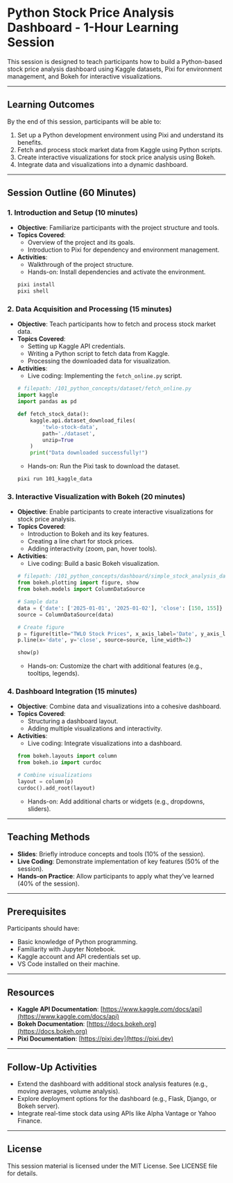# Python Stock Price Analysis Dashboard - 1-Hour Learning Session

This session is designed to teach participants how to build a Python-based stock price analysis dashboard using Kaggle datasets, Pixi for environment management, and Bokeh for interactive visualizations.

---

## Learning Outcomes

By the end of this session, participants will be able to:
1. Set up a Python development environment using Pixi and understand its benefits.
2. Fetch and process stock market data from Kaggle using Python scripts.
3. Create interactive visualizations for stock price analysis using Bokeh.
4. Integrate data and visualizations into a dynamic dashboard.

---

## Session Outline (60 Minutes)

### 1. **Introduction and Setup (10 minutes)**
   - **Objective**: Familiarize participants with the project structure and tools.
   - **Topics Covered**:
     - Overview of the project and its goals.
     - Introduction to Pixi for dependency and environment management.
   - **Activities**:
     - Walkthrough of the project structure.
     - Hands-on: Install dependencies and activate the environment.
     ```sh
     pixi install
     pixi shell
     ```

### 2. **Data Acquisition and Processing (15 minutes)**
   - **Objective**: Teach participants how to fetch and process stock market data.
   - **Topics Covered**:
     - Setting up Kaggle API credentials.
     - Writing a Python script to fetch data from Kaggle.
     - Processing the downloaded data for visualization.
   - **Activities**:
     - Live coding: Implementing the `fetch_online.py` script.
     ```python
     # filepath: /101_python_concepts/dataset/fetch_online.py
     import kaggle
     import pandas as pd

     def fetch_stock_data():
         kaggle.api.dataset_download_files(
             'twlo-stock-data',
             path='./dataset',
             unzip=True
         )
         print("Data downloaded successfully!")
     ```
     - Hands-on: Run the Pixi task to download the dataset.
     ```sh
     pixi run 101_kaggle_data
     ```

### 3. **Interactive Visualization with Bokeh (20 minutes)**
   - **Objective**: Enable participants to create interactive visualizations for stock price analysis.
   - **Topics Covered**:
     - Introduction to Bokeh and its key features.
     - Creating a line chart for stock prices.
     - Adding interactivity (zoom, pan, hover tools).
   - **Activities**:
     - Live coding: Build a basic Bokeh visualization.
     ```python
     # filepath: /101_python_concepts/dashboard/simple_stock_analysis_dashboard.ipynb
     from bokeh.plotting import figure, show
     from bokeh.models import ColumnDataSource

     # Sample data
     data = {'date': ['2025-01-01', '2025-01-02'], 'close': [150, 155]}
     source = ColumnDataSource(data)

     # Create figure
     p = figure(title="TWLO Stock Prices", x_axis_label='Date', y_axis_label='Price', x_axis_type='datetime')
     p.line(x='date', y='close', source=source, line_width=2)

     show(p)
     ```
     - Hands-on: Customize the chart with additional features (e.g., tooltips, legends).

### 4. **Dashboard Integration (15 minutes)**
   - **Objective**: Combine data and visualizations into a cohesive dashboard.
   - **Topics Covered**:
     - Structuring a dashboard layout.
     - Adding multiple visualizations and interactivity.
   - **Activities**:
     - Live coding: Integrate visualizations into a dashboard.
     ```python
     from bokeh.layouts import column
     from bokeh.io import curdoc

     # Combine visualizations
     layout = column(p)
     curdoc().add_root(layout)
     ```
     - Hands-on: Add additional charts or widgets (e.g., dropdowns, sliders).

---

## Teaching Methods

- **Slides**: Briefly introduce concepts and tools (10% of the session).
- **Live Coding**: Demonstrate implementation of key features (50% of the session).
- **Hands-on Practice**: Allow participants to apply what they’ve learned (40% of the session).

---

## Prerequisites

Participants should have:
- Basic knowledge of Python programming.
- Familiarity with Jupyter Notebook.
- Kaggle account and API credentials set up.
- VS Code installed on their machine.

---

## Resources

- **Kaggle API Documentation**: [https://www.kaggle.com/docs/api](https://www.kaggle.com/docs/api)
- **Bokeh Documentation**: [https://docs.bokeh.org](https://docs.bokeh.org)
- **Pixi Documentation**: [https://pixi.dev](https://pixi.dev)

---

## Follow-Up Activities

- Extend the dashboard with additional stock analysis features (e.g., moving averages, volume analysis).
- Explore deployment options for the dashboard (e.g., Flask, Django, or Bokeh server).
- Integrate real-time stock data using APIs like Alpha Vantage or Yahoo Finance.

---

## License

This session material is licensed under the MIT License. See LICENSE file for details.
